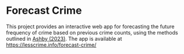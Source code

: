 # Forecast Crime

This project provides an interactive web app for forecasting the future frequency of crime based on previous crime counts, using the methods outlined in [Ashby (2023)](https://doi.org/10.21428/cb6ab371.8c79f146). The app is available at https://lesscrime.info/forecast-crime/
